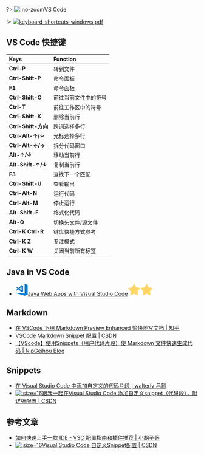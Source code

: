 ?> ![](https://notes.abelsu7.top/_media/vscode.svg ':no-zoom')VS Code

!> [![](https://notes.abelsu7.top/_media/vscode.svg)keyboard-shortcuts-windows.pdf](https://code.visualstudio.com/shortcuts/keyboard-shortcuts-windows.pdf)

## VS Code 快捷键

| Keys | Function |
| :-- | :-- |
| **Ctrl-P** | 转到文件 |
| **Ctrl-Shift-P** | 命令面板 |
| **F1** | 命令面板 |
| **Ctrl-Shift-O** | 前往当前文件中的符号 |
| **Ctrl-T** | 前往工作区中的符号 |
| **Ctrl-Shift-K** | 删除当前行 |
| **Ctrl-Shift-方向** | 跨词选择多行 |
| **Ctrl-Alt-↑/↓** | 光标选择多行 |
| **Ctrl-Alt-←/→** | 拆分代码窗口 |
| **Alt-↑/↓** | 移动当前行 |
| **Alt-Shift-↑/↓** | 复制当前行 |
| **F3** | 查找下一个匹配 |
| **Ctrl-Shift-U** | 查看输出 |
| **Ctrl-Alt-N** | 运行代码 |
| **Ctrl-Alt-M** | 停止运行 |
| **Alt-Shift-F** | 格式化代码 |
| **Alt-O** | 切换头文件/源文件 |
| **Ctrl-K Ctrl-R** | 键盘快捷方式参考 |
| **Ctrl-K Z** | 专注模式 |
| **Ctrl-K W** | 关闭当前所有标签 |

## Java in VS Code

- [![](logo/vscode.svg)Java Web Apps with Visual Studio Code![](logo/star.svg)![](logo/star.svg)](https://code.visualstudio.com/docs/java/java-tutorial)

## Markdown

- [在 VSCode 下用 Markdown Preview Enhanced 愉快地写文档 | 知乎](https://zhuanlan.zhihu.com/p/56699805)
- [VSCode Markdown Snippet 配置 | CSDN](https://blog.csdn.net/serryuer/article/details/89393760)
- [【VScode】使用Snippets（用户代码片段）使 Markdown 文件快速生成代码 | NipGeihou Blog](https://nipgeihou.com/vscode_Snippets_markdowm/)


## Snippets

- [在 Visual Studio Code 中添加自定义的代码片段 | walterlv 吕毅](https://blog.walterlv.com/post/add-custom-code-snippet-for-vscode.html)
- [![](logo/csdn.ico ':size=16')跟我一起在Visual Studio Code 添加自定义snippet（代码段），附详细配置 | CSDN](https://blog.csdn.net/maokelong95/article/details/54379046)

## 参考文章

- [如何快速上手一款 IDE - VSC 配置指南和插件推荐 | 小胡子哥](https://mp.weixin.qq.com/s?__biz=MzAxMjA5ODQwMQ==&mid=2455058817&idx=1&sn=32ba09d2cfb28c472b9c343358f6e468&chksm=8c16978fbb611e9954cb242a218e4ae0d878f1cc3927de14c0dd18b2c40505108a99a512b888&mpshare=1&scene=1&srcid=1121ZPSO0rlv4GswvIs79Lod#rd)
- [![](logo/csdn.ico ':size=16')Visual Studio Code 自定义Snippet配置 | CSDN](https://blog.csdn.net/u011127019/article/details/73461831)